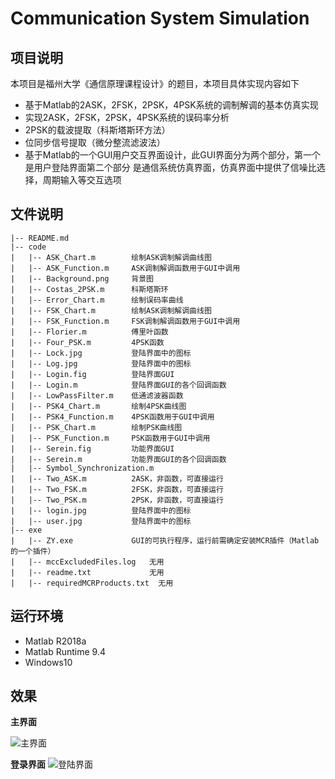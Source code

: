 # Communication System Simulation

## 项目说明
本项目是福州大学《通信原理课程设计》的题目，本项目具体实现内容如下
- 基于Matlab的2ASK，2FSK，2PSK，4PSK系统的调制解调的基本仿真实现
- 实现2ASK，2FSK，2PSK，4PSK系统的误码率分析
- 2PSK的载波提取（科斯塔斯环方法）
- 位同步信号提取（微分整流滤波法）
- 基于Matlab的一个GUI用户交互界面设计，此GUI界面分为两个部分，第一个是用户登陆界面第二个部分 是通信系统仿真界面，仿真界面中提供了信噪比选择，周期输入等交互选项

## 文件说明
```
|-- README.md
|-- code
|   |-- ASK_Chart.m        绘制ASK调制解调曲线图
|   |-- ASK_Function.m     ASK调制解调函数用于GUI中调用
|   |-- Background.png     背景图
|   |-- Costas_2PSK.m      科斯塔斯环
|   |-- Error_Chart.m      绘制误码率曲线
|   |-- FSK_Chart.m        绘制ASK调制解调曲线图
|   |-- FSK_Function.m     FSK调制解调函数用于GUI中调用
|   |-- Florier.m          傅里叶函数
|   |-- Four_PSK.m         4PSK函数
|   |-- Lock.jpg           登陆界面中的图标
|   |-- Log.jpg            登陆界面中的图标
|   |-- Login.fig          登陆界面GUI
|   |-- Login.m            登陆界面GUI的各个回调函数
|   |-- LowPassFilter.m    低通滤波器函数
|   |-- PSK4_Chart.m       绘制4PSK曲线图
|   |-- PSK4_Function.m    4PSK函数用于GUI中调用
|   |-- PSK_Chart.m        绘制PSK曲线图
|   |-- PSK_Function.m     PSK函数用于GUI中调用
|   |-- Serein.fig         功能界面GUI
|   |-- Serein.m           功能界面GUI的各个回调函数
|   |-- Symbol_Synchronization.m     
|   |-- Two_ASK.m          2ASK，非函数，可直接运行
|   |-- Two_FSK.m          2FSK，非函数，可直接运行
|   |-- Two_PSK.m          2PSK，非函数，可直接运行
|   |-- login.jpg          登陆界面中的图标
|   |-- user.jpg           登陆界面中的图标
|-- exe
|   |-- ZY.exe             GUI的可执行程序，运行前需确定安装MCR插件（Matlab的一个插件）
|   |-- mccExcludedFiles.log   无用
|   |-- readme.txt             无用
|   |-- requiredMCRProducts.txt  无用
```

## 运行环境
- Matlab R2018a
- Matlab Runtime 9.4
- Windows10

## 效果
**主界面**  

![主界面](https://www.hualigs.cn/image/60a4d97e5fcf8.jpg)  

**登录界面**
![登陆界面](https://www.hualigs.cn/image/60a4d9d585d13.jpg)
